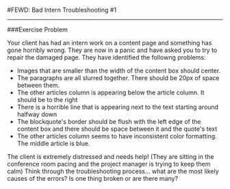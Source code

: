 #FEWD: Bad Intern Troubleshooting #1

---

###Exercise Problem

Your client has had an intern work on a content page and something has gone horribly wrong. They are now in a panic and have asked you to try to repair the damaged page. They have identified the followng problems:

- Images that are smaller than the width of the content box should center.
- The paragraphs are all slurred together. There should be 20px of space between them.
- The other articles column is appearing below the article column. It should be to the right
- There is a horrible line that is appearing next to the text starting around halfway down
- The blockquote's border should be flush with the left edge of the content box and there should be space between it and the quote's text
- The other articles column seems to have inconsistent color formatting. The middle article is blue.

The client is extremely distressed and needs help! (They are sitting in the conference room pacing and the project manager is trying to keep them calm) Think through the troubleshooting process... what are the most likely causes of the errors? Is one thing broken or are there many?
